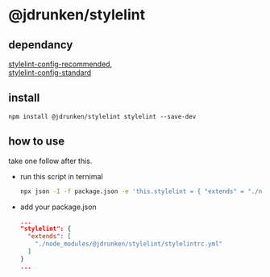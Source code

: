 # @jdrunken/stylelint


## dependancy
[stylelint-config-recommended](https://github.com/stylelint/stylelint-config-recommended),   
[stylelint-config-standard](https://github.com/stylelint/stylelint-config-standard)


## install

```
npm install @jdrunken/stylelint stylelint --save-dev
```


## how to use

take one follow after this.

- run this script in ternimal
  ``` bash
  npx json -I -f package.json -e 'this.stylelint = { "extends" = "./node_modules/glacier-stylelint/stylelintrc.yml"'
  ```

- add your package.json
  ``` json
  ...
  "stylelint": {
    "extends": [
      "./node_modules/@jdrunken/stylelint/stylelintrc.yml"
    ]
  }
  ...
  ```
